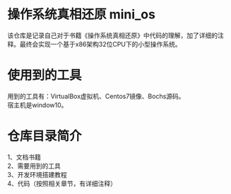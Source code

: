 # 操作系统真相还原 mini_os
该仓库是记录自己对于书籍《操作系统真相还原》中代码的理解，加了详细的注释。最终会实现一个基于x86架构32位CPU下的小型操作系统。  
# 使用到的工具
用到的工具有：VirtualBox虚拟机、Centos7镜像、Bochs源码。  
宿主机是window10。
# 仓库目录简介
1、文档书籍  
2、需要用到的工具  
3、开发环境搭建教程  
4、代码（按照相关章节，有详细注释）  
